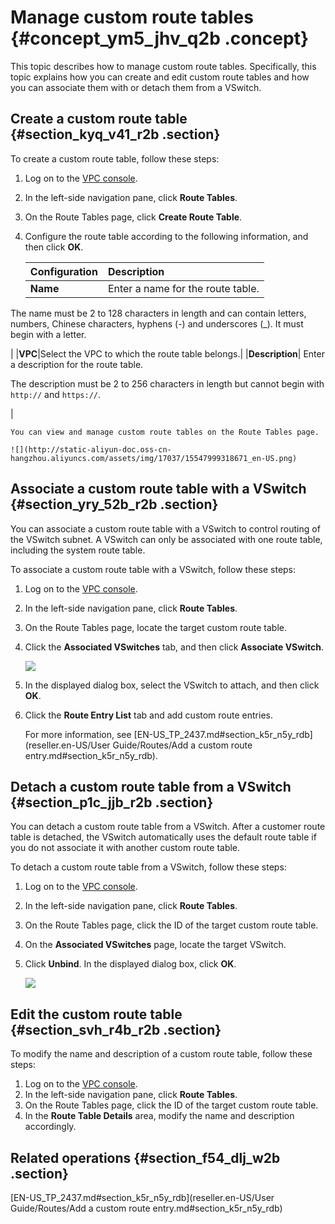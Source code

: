 # Manage custom route tables {#concept_ym5_jhv_q2b .concept}

This topic describes how to manage custom route tables. Specifically, this topic explains how you can create and edit custom route tables and how you can associate them with or detach them from a VSwitch.

## Create a custom route table {#section_kyq_v41_r2b .section}

To create a custom route table, follow these steps:

1.  Log on to the [VPC console](https://vpcnext.console.aliyun.com).
2.  In the left-side navigation pane, click **Route Tables**.
3.  On the Route Tables page, click **Create Route Table**.
4.  Configure the route table according to the following information, and then click **OK**.

    |Configuration|Description|
    |:------------|:----------|
    |**Name**| Enter a name for the route table.

 The name must be 2 to 128 characters in length and can contain letters, numbers, Chinese characters, hyphens \(-\) and underscores \(\_\). It must begin with a letter.

 |
    |**VPC**|Select the VPC to which the route table belongs.|
    |**Description**| Enter a description for the route table.

 The description must be 2 to 256 characters in length but cannot begin with `http://` and `https://`.

 |

    You can view and manage custom route tables on the Route Tables page.

    ![](http://static-aliyun-doc.oss-cn-hangzhou.aliyuncs.com/assets/img/17037/15547999318671_en-US.png)


## Associate a custom route table with a VSwitch {#section_yry_52b_r2b .section}

You can associate a custom route table with a VSwitch to control routing of the VSwitch subnet. A VSwitch can only be associated with one route table, including the system route table.

To associate a custom route table with a VSwitch, follow these steps:

1.  Log on to the [VPC console](https://vpcnext.console.aliyun.com).
2.  In the left-side navigation pane, click **Route Tables**.
3.  On the Route Tables page, locate the target custom route table.
4.  Click the **Associated VSwitches** tab, and then click **Associate VSwitch**.

    ![](http://static-aliyun-doc.oss-cn-hangzhou.aliyuncs.com/assets/img/17037/15547999318675_en-US.png)

5.  In the displayed dialog box, select the VSwitch to attach, and then click **OK**.
6.  Click the **Route Entry List** tab and add custom route entries.

    For more information, see [EN-US\_TP\_2437.md\#section\_k5r\_n5y\_rdb](reseller.en-US/User Guide/Routes/Add a custom route entry.md#section_k5r_n5y_rdb).


## Detach a custom route table from a VSwitch {#section_p1c_jjb_r2b .section}

You can detach a custom route table from a VSwitch. After a customer route table is detached, the VSwitch automatically uses the default route table if you do not associate it with another custom route table.

To detach a custom route table from a VSwitch, follow these steps:

1.  Log on to the [VPC console](https://vpcnext.console.aliyun.com).
2.  In the left-side navigation pane, click **Route Tables**.
3.  On the Route Tables page, click the ID of the target custom route table.
4.  On the **Associated VSwitches** page, locate the target VSwitch.
5.  Click **Unbind**. In the displayed dialog box, click **OK**.

    ![](http://static-aliyun-doc.oss-cn-hangzhou.aliyuncs.com/assets/img/17037/15547999329790_en-US.png)


## Edit the custom route table {#section_svh_r4b_r2b .section}

To modify the name and description of a custom route table, follow these steps:

1.  Log on to the [VPC console](https://vpcnext.console.aliyun.com).
2.  In the left-side navigation pane, click **Route Tables**.
3.  On the Route Tables page, click the ID of the target custom route table.
4.  In the **Route Table Details** area, modify the name and description accordingly.

## Related operations {#section_f54_dlj_w2b .section}

[EN-US\_TP\_2437.md\#section\_k5r\_n5y\_rdb](reseller.en-US/User Guide/Routes/Add a custom route entry.md#section_k5r_n5y_rdb)

